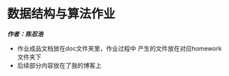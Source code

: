 # 数据结构与算法作业
***作者：陈忍浩***

+ 作业成品文档放在doc文件夹里，作业过程中
产生的文件放在对应homework文件夹下
+ 后续部分内容放在了我的博客上 [](https://chenrenhao.top "网址")
